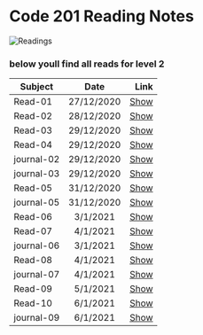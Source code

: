 # Code 201 Reading Notes
![Readings](https://www.scotthyoung.com/blog/wp-content/uploads/2019/01/notes.png)
### below youll find all reads for level 2

| Subject      | Date           | Link    |
| -------------|:-------------: | -----:|
| Read-01      | 27/12/2020     | [Show](https://shayth1.github.io/ReadingNotes02/class-01) |
| Read-02      | 28/12/2020     | [Show](https://shayth1.github.io/ReadingNotes02/class-02) |
| Read-03      | 29/12/2020     | [Show](https://shayth1.github.io/ReadingNotes02/read-03) |
| Read-04      | 29/12/2020     | [Show](https://shayth1.github.io/ReadingNotes02/read-04) |
| journal-02      | 29/12/2020     | [Show](https://shayth1.github.io/ReadingNotes02/journal02) |
| journal-03      | 29/12/2020     | [Show](https://shayth1.github.io/ReadingNotes02/journal03) |
| Read-05      | 31/12/2020     | [Show](https://shayth1.github.io/ReadingNotes02/read-05) |
| journal-05      | 31/12/2020     | [Show](https://shayth1.github.io/ReadingNotes02/journal05) |
| Read-06      | 3/1/2021     | [Show](https://shayth1.github.io/ReadingNotes02/read-06) |
| Read-07      | 4/1/2021     | [Show](https://shayth1.github.io/ReadingNotes02/read-07) |
journal-06      | 3/1/2021     | [Show](https://shayth1.github.io/ReadingNotes02/journal-06) |
| Read-08      | 4/1/2021     | [Show](https://shayth1.github.io/ReadingNotes02/read-08) |
journal-07      | 4/1/2021     | [Show](https://shayth1.github.io/ReadingNotes02/journal-07) |
| Read-09      | 5/1/2021     | [Show](https://shayth1.github.io/ReadingNotes02/read-09) |
| Read-10      | 6/1/2021     | [Show](https://shayth1.github.io/ReadingNotes02/read-10) |
journal-09      | 6/1/2021     | [Show](https://shayth1.github.io/ReadingNotes02/journal09) |
 
 


